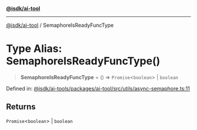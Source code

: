 [**@isdk/ai-tool**](../README.md)

***

[@isdk/ai-tool](../globals.md) / SemaphoreIsReadyFuncType

# Type Alias: SemaphoreIsReadyFuncType()

> **SemaphoreIsReadyFuncType** = () => `Promise`\<`boolean`\> \| `boolean`

Defined in: [@isdk/ai-tools/packages/ai-tool/src/utils/async-semaphore.ts:11](https://github.com/isdk/ai-tool.js/blob/e883e341c67e937e7d3a3e95e8bc56844896f5a3/src/utils/async-semaphore.ts#L11)

## Returns

`Promise`\<`boolean`\> \| `boolean`
